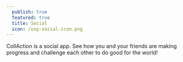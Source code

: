 ```yaml
---
  publish: true
  featured: true
  title: Social
  icon: /usp-social-icon.png
---
```


CollAction is a social app. See how you and your friends are making progress and challenge each other to do good for the world!
